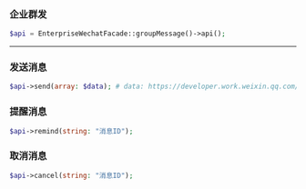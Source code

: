 ### 企业群发
```php
$api = EnterpriseWechatFacade::groupMessage()->api();
```
---
### 发送消息
```php
$api->send(array: $data); # data: https://developer.work.weixin.qq.com/document/path/92135
```
### 提醒消息
```php
$api->remind(string: "消息ID");
```

### 取消消息
```php
$api->cancel(string: "消息ID");
```
